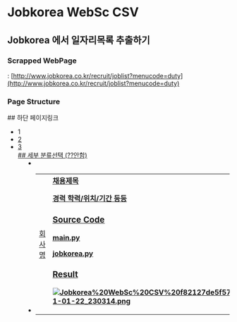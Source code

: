 # Jobkorea WebSc CSV

## Jobkorea 에서 일자리목록 추출하기

### Scrapped WebPage

  : [http://www.jobkorea.co.kr/recruit/joblist?menucode=duty](http://www.jobkorea.co.kr/recruit/joblist?menucode=duty)

### Page Structure

<div id="dvGIPaging"> ## 하단 페이지링크
<ul>
  <li><span class="now" data-page="1">1
  <li><a href="/recruit/_GI_List?Page=2" data-page="2">2
  <li><a href="/recruit/_GI_List?Page=3" data-page="3">3

<div class="detailArea"> ## 세부 분류선택 (??안함)
<dd class="resultList">
  <li class="local item" data-value="K000" data-group="localK000" data-type="">
  <li class="career item" data-value="1" data-group="career1" data-type="">

<div id="dev-gi-list">
<table>
  <td class="tplCo"><a>회사명
  <td class="tplTit"><strong><a href="세부페이지" title="채용제목">채용제목
                                <p class="etc"><span>경력
                                                          <span>학력/위치/기간 등등

### Source Code

[main.py](Jobkorea%20WebSc%20CSV%20f82127de5f5747268c5cf26727fe396f/main.py)

[jobkorea.py](Jobkorea%20WebSc%20CSV%20f82127de5f5747268c5cf26727fe396f/jobkorea.py)

### Result

![Jobkorea%20WebSc%20CSV%20f82127de5f5747268c5cf26727fe396f/__2021-01-22_230314.png](Jobkorea%20WebSc%20CSV%20f82127de5f5747268c5cf26727fe396f/__2021-01-22_230314.png)
